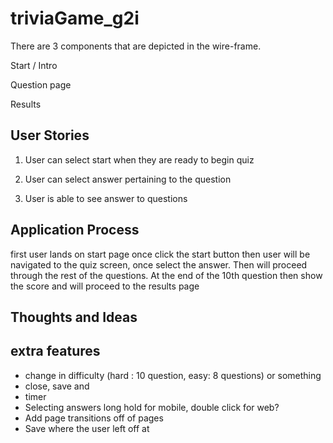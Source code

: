 # triviaGame_g2i

There are 3 components that are depicted in the wire-frame.

Start / Intro

Question page

Results

## User Stories

1. User can select start when they are ready to begin quiz

2. User can select answer pertaining to the question

3. User is able to see answer to questions

## Application Process

first user lands on start page once click the start button then user will be navigated to the quiz screen, once select the answer. Then will proceed through the rest of the questions. At the end of the 10th question then show the score and will proceed to the results page

## Thoughts and Ideas

## extra features

- change in difficulty (hard : 10 question, easy: 8 questions) or something
- close, save and
- timer
- Selecting answers long hold for mobile, double click for web?
- Add page transitions off of pages
- Save where the user left off at
